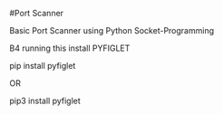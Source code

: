 #Port Scanner

Basic Port Scanner using Python Socket-Programming

B4 running this
install PYFIGLET

pip install pyfiglet

OR

pip3 install pyfiglet
